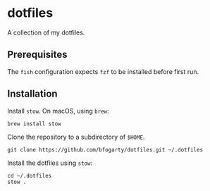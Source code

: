 # dotfiles

A collection of my dotfiles.

## Prerequisites

The `fish` configuration expects `fzf` to be installed before first run.

## Installation

Install `stow`. On macOS, using `brew`:

    brew install stow

Clone the repository to a subdirectory of `$HOME`.

    git clone https://github.com/bfogarty/dotfiles.git ~/.dotfiles

Install the dotfiles using `stow`:

    cd ~/.dotfiles
    stow .
